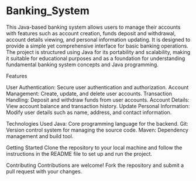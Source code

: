 # Banking_System
This Java-based banking system allows users to manage their accounts with features such as account creation, funds deposit and withdrawal, account details viewing, and personal information updating. It is designed to provide a simple yet comprehensive interface for basic banking operations. The project is structured using Java for its portability and scalability, making it suitable for educational purposes and as a foundation for understanding fundamental banking system concepts and Java programming.

Features

User Authentication: Secure user authentication and authorization.
Account Management: Create, update, and delete user accounts.
Transaction Handling: Deposit and withdraw funds from user accounts.
Account Details: View account balance and transaction history.
Update Personal Information: Modify user details such as name, address, and contact information.

Technologies Used
Java: Core programming language for the backend.
Git: Version control system for managing the source code.
Maven: Dependency management and build tool.

Getting Started
Clone the repository to your local machine and follow the instructions in the README file to set up and run the project.

Contributing
Contributions are welcome! Fork the repository and submit a pull request with your changes.
